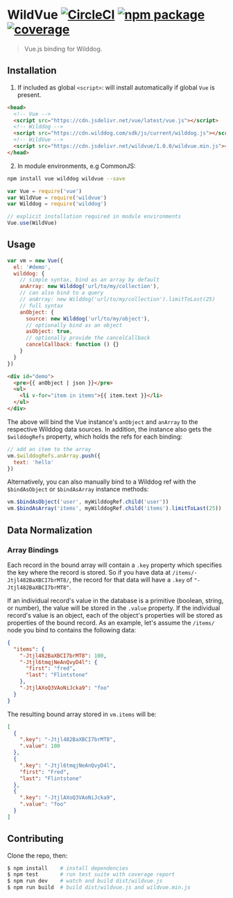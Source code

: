 # WildVue [![CircleCI](https://circleci.com/gh/WildDogTeam/lib-js-wild-vue.svg?style=svg)](https://circleci.com/gh/WildDogTeam/lib-js-wild-vue) [![npm package](https://img.shields.io/npm/v/wildvue.svg)](https://www.npmjs.com/package/wildvue) [![coverage](https://img.shields.io/codecov/c/github/vuejs/wildvue.svg)](https://codecov.io/github/vuejs/wildvue)

> Vue.js binding for Wilddog.

## Installation

1. If included as global `<script>`: will install automatically if global `Vue` is present.

  ``` html
  <head>
    <!-- Vue -->
    <script src="https://cdn.jsdelivr.net/vue/latest/vue.js"></script>
    <!-- Wilddog -->
    <script src="https://cdn.wilddog.com/sdk/js/current/wilddog.js"></script>
    <!-- WildVue -->
    <script src="https://cdn.jsdelivr.net/wildvue/1.0.0/wildvue.min.js"></script>
  </head>
  ```

2. In module environments, e.g CommonJS:

  ``` bash
  npm install vue wilddog wildvue --save
  ```

  ``` js
  var Vue = require('vue')
  var WildVue = require('wildvue')
  var Wilddog = require('wilddog')

  // explicit installation required in module environments
  Vue.use(WildVue)
  ```

## Usage

``` js
var vm = new Vue({
  el: '#demo',
  wilddog: {
    // simple syntax, bind as an array by default
    anArray: new Wilddog('url/to/my/collection'),
    // can also bind to a query
    // anArray: new Wilddog('url/to/my/collection').limitToLast(25)
    // full syntax
    anObject: {
      source: new Wilddog('url/to/my/object'),
      // optionally bind as an object
      asObject: true,
      // optionally provide the cancelCallback
      cancelCallback: function () {}
    }
  }
})
```

``` html
<div id="demo">
  <pre>{{ anObject | json }}</pre>
  <ul>
    <li v-for="item in items">{{ item.text }}</li>
  </ul>
</div>
```

The above will bind the Vue instance's `anObject` and `anArray` to the respective Wilddog data sources. In addition, the instance also gets the `$wilddogRefs` property, which holds the refs for each binding:

``` js
// add an item to the array
vm.$wilddogRefs.anArray.push({
  text: 'hello'
})
```

Alternatively, you can also manually bind to a Wilddog ref with the `$bindAsObject` or `$bindAsArray` instance methods:

``` js
vm.$bindAsObject('user', myWilddogRef.child('user'))
vm.$bindAsArray('items', myWilddogRef.child('items').limitToLast(25))
```

## Data Normalization

### Array Bindings

Each record in the bound array will contain a `.key` property which specifies the key where the record is stored. So if you have data at `/items/-Jtjl482BaXBCI7brMT8/`, the record for that data will have a `.key` of `"-Jtjl482BaXBCI7brMT8"`.

If an individual record's value in the database is a primitive (boolean, string, or number), the value will be stored in the `.value` property. If the individual record's value is an object, each of the object's properties will be stored as properties of the bound record. As an example, let's assume the `/items/` node you bind to contains the following data:

``` json
{
  "items": {
    "-Jtjl482BaXBCI7brMT8": 100,
    "-Jtjl6tmqjNeAnQvyD4l": {
      "first": "fred",
      "last": "Flintstone"
    },
    "-JtjlAXoQ3VAoNiJcka9": "foo"
  }
}
```

The resulting bound array stored in `vm.items` will be:

``` json
[
  {
    ".key": "-Jtjl482BaXBCI7brMT8",
    ".value": 100
  },
  {
    ".key": "-Jtjl6tmqjNeAnQvyD4l",
    "first": "Fred",
    "last": "Flintstone"
  },
  {
    ".key": "-JtjlAXoQ3VAoNiJcka9",
    ".value": "foo"
  }
]
```

## Contributing

Clone the repo, then:

```bash
$ npm install    # install dependencies
$ npm test       # run test suite with coverage report
$ npm run dev    # watch and build dist/wildvue.js
$ npm run build  # build dist/wildvue.js and wildvue.min.js
```
